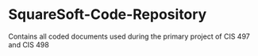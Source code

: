 # SquareSoft-Code-Repository
Contains all coded documents used during the primary project of CIS 497 and CIS 498
